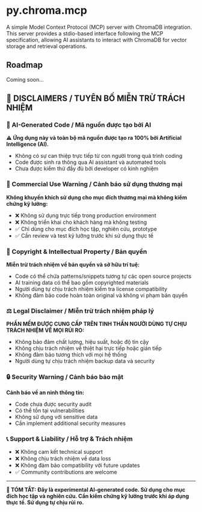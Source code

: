 # py.chroma.mcp

A simple Model Context Protocol (MCP) server with ChromaDB integration. This server provides a stdio-based interface following the MCP specification, allowing AI assistants to interact with ChromaDB for vector storage and retrieval operations.

## Roadmap

Coming soon...

## 🚨 DISCLAIMERS / TUYÊN BỐ MIỄN TRỪ TRÁCH NHIỆM

### 🤖 AI-Generated Code / Mã nguồn được tạo bởi AI
**⚠️ Ứng dụng này và toàn bộ mã nguồn được tạo ra 100% bởi Artificial Intelligence (AI).**
- Không có sự can thiệp trực tiếp từ con người trong quá trình coding
- Code được sinh ra thông qua AI assistant và automated tools
- Chưa được kiểm thử đầy đủ bởi developer có kinh nghiệm

### 🚫 Commercial Use Warning / Cảnh báo sử dụng thương mại
**Không khuyến khích sử dụng cho mục đích thương mại mà không kiểm chứng kỹ lưỡng:**
- ❌ Không sử dụng trực tiếp trong production environment
- ❌ Không triển khai cho khách hàng mà không testing
- ✅ Chỉ dùng cho mục đích học tập, nghiên cứu, prototype
- ✅ Cần review và test kỹ lưỡng trước khi sử dụng thực tế

### 📜 Copyright & Intellectual Property / Bản quyền
**Miễn trừ trách nhiệm về bản quyền và sở hữu trí tuệ:**
- Code có thể chứa patterns/snippets tương tự các open source projects
- AI training data có thể bao gồm copyrighted materials
- Người dùng tự chịu trách nhiệm kiểm tra license compatibility
- Không đảm bảo code hoàn toàn original và không vi phạm bản quyền

### ⚖️ Legal Disclaimer / Miễn trừ trách nhiệm pháp lý
**PHẦN MỀM ĐƯỢC CUNG CẤP TRÊN TINH THẦN NGƯỜI DÙNG TỰ CHỊU TRÁCH NHIỆM VỀ MỌI RỦI RO:**
- Không bảo đảm chất lượng, hiệu suất, hoặc độ tin cậy
- Không chịu trách nhiệm về thiệt hại trực tiếp hoặc gián tiếp
- Không đảm bảo tương thích với mọi hệ thống
- Người dùng tự chịu trách nhiệm backup data và security

### 🔒 Security Warning / Cảnh báo bảo mật
**Cảnh báo về an ninh thông tin:**
- Code chưa được security audit
- Có thể tồn tại vulnerabilities
- Không sử dụng với sensitive data
- Cần implement additional security measures

### 📞 Support & Liability / Hỗ trợ & Trách nhiệm
- ❌ Không cam kết technical support
- ❌ Không chịu trách nhiệm về data loss
- ❌ Không đảm bảo compatibility với future updates
- ✅ Community contributions are welcome

---
**🎯 TÓM TẮT: Đây là experimental AI-generated code. Sử dụng cho mục đích học tập và nghiên cứu. Cần kiểm chứng kỹ lưỡng trước khi áp dụng thực tế. Sử dụng tự chịu rủi ro.**